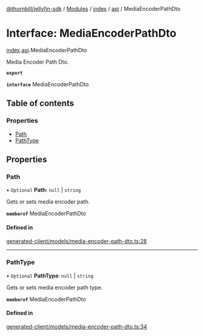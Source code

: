 [@thornbill/jellyfin-sdk](../README.md) / [Modules](../modules.md) / [index](../modules/index.md) / [api](../modules/index.api.md) / MediaEncoderPathDto

# Interface: MediaEncoderPathDto

[index](../modules/index.md).[api](../modules/index.api.md).MediaEncoderPathDto

Media Encoder Path Dto.

**`export`**

**`interface`** MediaEncoderPathDto

## Table of contents

### Properties

- [Path](index.api.MediaEncoderPathDto.md#path)
- [PathType](index.api.MediaEncoderPathDto.md#pathtype)

## Properties

### Path

• `Optional` **Path**: ``null`` \| `string`

Gets or sets media encoder path.

**`memberof`** MediaEncoderPathDto

#### Defined in

[generated-client/models/media-encoder-path-dto.ts:28](https://github.com/thornbill/jellyfin-sdk-typescript/blob/eb13db7/src/generated-client/models/media-encoder-path-dto.ts#L28)

___

### PathType

• `Optional` **PathType**: ``null`` \| `string`

Gets or sets media encoder path type.

**`memberof`** MediaEncoderPathDto

#### Defined in

[generated-client/models/media-encoder-path-dto.ts:34](https://github.com/thornbill/jellyfin-sdk-typescript/blob/eb13db7/src/generated-client/models/media-encoder-path-dto.ts#L34)
